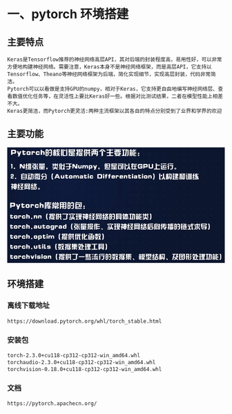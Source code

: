 # 一、pytorch 环境搭建
## 主要特点
    Keras是Tensorflow推荐的神经网络高层API，其对后端的封装程度高，易用性好，可以非常方便地构建神经网络。需要注意，Keras本身不是神经网络框架，而是高层API，它支持以Tensorflow、Theano等神经网络框架为后端，简化实现细节，实现高层封装，代码非常简洁。
    Pytorch可以以看做是支持GPU的numpy，相对于Keras，它支持更自由地编写神经网络层、查看数值优化任务等，在灵活性上要比Keras好一些。根据对比测试结果，二者在模型性能上相差不大。
    Keras更简洁，而Pytorch更灵活:两种主流框架以其各自的特点分别受到了业界和学界的欢迎
## 主要功能
![img_1.png](imgs/img_1.png)
## 环境搭建
### 离线下载地址
    https://download.pytorch.org/whl/torch_stable.html
### 安装包
    torch-2.3.0+cu118-cp312-cp312-win_amd64.whl
    torchaudio-2.3.0+cu118-cp312-cp312-win_amd64.whl
    torchvision-0.18.0+cu118-cp312-cp312-win_amd64.whl
### 文档
    https://pytorch.apachecn.org/